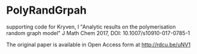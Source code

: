 # PolyRandGrpah
supporting code for Kryven, I "Analytic results on the polymerisation random graph model" J Math Chem 2017, DOI: 10.1007/s10910-017-0785-1

The original paper is available in Open Access form at http://rdcu.be/uNV1
